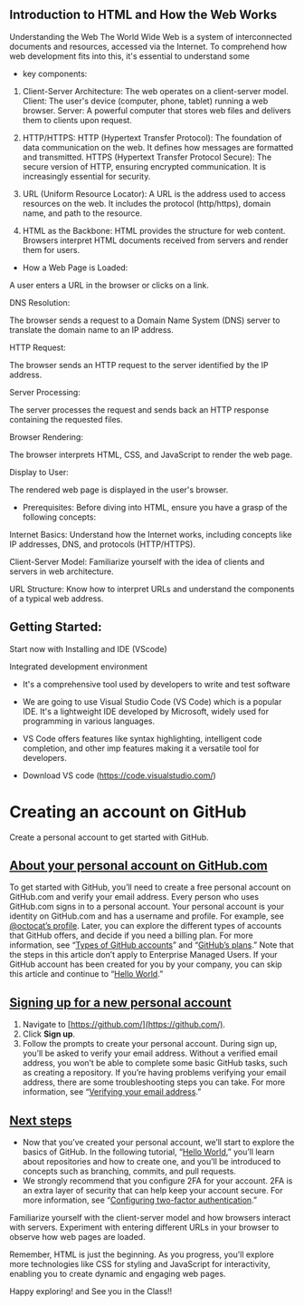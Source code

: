 ## Introduction to HTML and How the Web Works

Understanding the Web
The World Wide Web is a system of interconnected documents and resources, accessed via the Internet. To comprehend how web development fits into this, it's essential to understand some 

* key components:

1. Client-Server Architecture:
The web operates on a client-server model.
Client: The user's device (computer, phone, tablet) running a web browser.
Server: A powerful computer that stores web files and delivers them to clients upon request.

2. HTTP/HTTPS:
HTTP (Hypertext Transfer Protocol): The foundation of data communication on the web. It defines how messages are formatted and transmitted.
HTTPS (Hypertext Transfer Protocol Secure): The secure version of HTTP, ensuring encrypted communication. It is increasingly essential for security.

3. URL (Uniform Resource Locator):
A URL is the address used to access resources on the web. It includes the protocol (http/https), domain name, and path to the resource.


4. HTML as the Backbone:
HTML provides the structure for web content. Browsers interpret HTML documents received from servers and render them for users.


* How a Web Page is Loaded:

A user enters a URL in the browser or clicks on a link.

DNS Resolution:

The browser sends a request to a Domain Name System (DNS) server to translate the domain name to an IP address.

HTTP Request:

The browser sends an HTTP request to the server identified by the IP address.

Server Processing:

The server processes the request and sends back an HTTP response containing the requested files.

Browser Rendering:

The browser interprets HTML, CSS, and JavaScript to render the web page.

Display to User:

The rendered web page is displayed in the user's browser.


* Prerequisites:
Before diving into HTML, ensure you have a grasp of the following concepts:

Internet Basics: Understand how the Internet works, including concepts like IP addresses, DNS, and protocols (HTTP/HTTPS).

Client-Server Model: Familiarize yourself with the idea of clients and servers in web architecture.

URL Structure: Know how to interpret URLs and understand the components of a typical web address.

## Getting Started:

Start now with Installing and IDE (VScode)

Integrated development environment

* It's a comprehensive tool used by developers to write and test software
* We are going to use Visual Studio Code (VS Code) which is a popular IDE. It's a lightweight IDE developed by Microsoft, widely used for programming in various languages. 

* VS Code offers features like syntax highlighting, intelligent code completion, and other imp features making it a versatile tool for developers.

* Download VS code (https://code.visualstudio.com/)



# Creating an account on GitHub
Create a personal account to get started with GitHub.
## [About your personal account on GitHub.com](https://docs.github.com/en/get-started/quickstart/creating-an-account-on-github#about-your-personal-account-on-githubcom)
To get started with GitHub, you’ll need to create a free personal account on GitHub.com and verify your email address.
Every person who uses GitHub.com signs in to a personal account. Your personal account is your identity on GitHub.com and has a username and profile. For example, see [@octocat’s profile](https://github.com/octocat).
Later, you can explore the different types of accounts that GitHub offers, and decide if you need a billing plan. For more information, see “[Types of GitHub accounts](https://docs.github.com/en/get-started/learning-about-github/types-of-github-accounts)” and “[GitHub’s plans](https://docs.github.com/en/get-started/learning-about-github/githubs-plans).”
Note that the steps in this article don’t apply to Enterprise Managed Users. If your GitHub account has been created for you by your company, you can skip this article and continue to “[Hello World](https://docs.github.com/en/get-started/quickstart/hello-world).”
## [Signing up for a new personal account](https://docs.github.com/en/get-started/quickstart/creating-an-account-on-github#signing-up-for-a-new-personal-account)
1. Navigate to [https://github.com/](https://github.com/).
2. Click **Sign up**.
3. Follow the prompts to create your personal account.
During sign up, you’ll be asked to verify your email address. Without a verified email address, you won’t be able to complete some basic GitHub tasks, such as creating a repository.
If you’re having problems verifying your email address, there are some troubleshooting steps you can take. For more information, see “[Verifying your email address](https://docs.github.com/en/account-and-profile/setting-up-and-managing-your-personal-account-on-github/managing-email-preferences/verifying-your-email-address#troubleshooting-email-verification).”
## [Next steps](https://docs.github.com/en/get-started/quickstart/creating-an-account-on-github#next-steps)
- Now that you’ve created your personal account, we’ll start to explore the basics of GitHub. In the following tutorial, “[Hello World](https://docs.github.com/en/get-started/quickstart/hello-world),” you’ll learn about repositories and how to create one, and you’ll be introduced to concepts such as branching, commits, and pull requests.
- We strongly recommend that you configure 2FA for your account. 2FA is an extra layer of security that can help keep your account secure. For more information, see “[Configuring two-factor authentication](https://docs.github.com/en/authentication/securing-your-account-with-two-factor-authentication-2fa/configuring-two-factor-authentication).”









Familiarize yourself with the client-server model and how browsers interact with servers.
Experiment with entering different URLs in your browser to observe how web pages are loaded.

Remember, HTML is just the beginning. As you progress, you'll explore more technologies like CSS for styling and JavaScript for interactivity, enabling you to create dynamic and engaging web pages.






Happy exploring! and See you in the Class!!